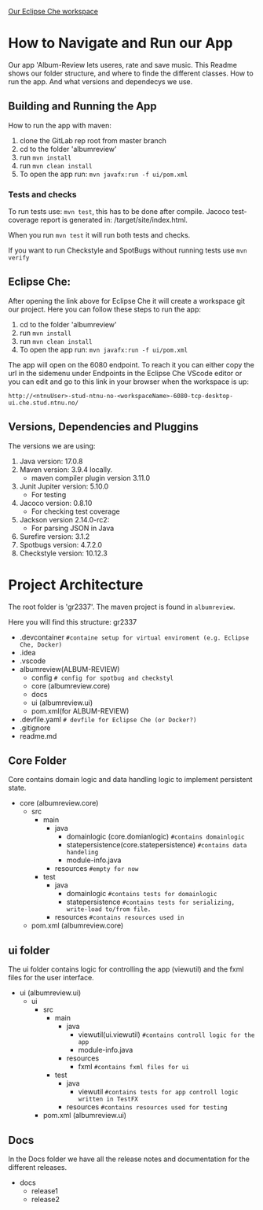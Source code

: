 [Our Eclipse Che workspace](https://che.stud.ntnu.no/#https://gitlab.stud.idi.ntnu.no/it1901/groups-2023/gr2337/gr2337?new)
# How to Navigate and Run our App
Our app 'Album-Review lets useres, rate and save music. 
This Readme shows our folder structure, and where to finde the different classes. How to run the app. And what versions and dependecys we use.

## Building and Running the App
How to run the app with maven:
1. clone the GitLab rep root from master branch
2. cd to the folder 'albumreview' 
3. run `mvn install`
4. run `mvn clean install`
5. To open the app run: `mvn javafx:run -f ui/pom.xml`



### Tests and checks
To run tests use: `mvn test`, this has to be done after compile. 
Jacoco test-coverage report is generated in: <modulename>/target/site/index.html.

When you run `mvn test` it will run both tests and checks.

If you want to run Checkstyle and SpotBugs without running tests use `mvn verify`

## Eclipse Che:
After opening the link above for Eclipse Che it will create a workspace git our project. 
Here you can follow these steps to run the app:

1. cd to the folder 'albumreview'
2. run `mvn install`
3. run `mvn clean install`
4. To open the app run: `mvn javafx:run -f ui/pom.xml`

The app will open on the 6080 endpoint. To reach it you can either copy the url in the sidemenu 
under Endpoints in the Eclipse Che VScode editor or you can edit and go to this link in your browser when
the workspace is up:

`http://<ntnuUser>-stud-ntnu-no-<workspaceName>-6080-tcp-desktop-ui.che.stud.ntnu.no/`

## Versions, Dependencies and Pluggins
The versions we are using:
1. Java version: 17.0.8
2. Maven version: 3.9.4 locally.
   - maven compiler plugin version 3.11.0
3. Junit Jupiter version: 5.10.0
    - For testing
4. Jacoco version: 0.8.10
    - For checking test coverage 
5. Jackson version 2.14.0-rc2:
   - For parsing JSON in Java
6. Surefire version: 3.1.2
7. Spotbugs version: 4.7.2.0
8. Checkstyle version: 10.12.3



# Project Architecture
The root folder is 'gr2337'. The maven project is found in `albumreview`.  

Here you will find this structure:
gr2337
- .devcontainer `#containe setup for virtual enviroment (e.g. Eclipse Che, Docker)`
- .idea
- .vscode
- albumreview(ALBUM-REVIEW)
  - config `# config for spotbug and checkstyl`
  - core (albumreview.core)
  - docs
  - ui (albumreview.ui)
  - pom.xml(for ALBUM-REVIEW)
- .devfile.yaml `# devfile for Eclipse Che (or Docker?)`
- .gitignore
- readme.md

## Core Folder
Core contains domain logic and data handling logic to implement persistent state. 

- core (albumreview.core)
  - src
    - main
      - java
        - domainlogic (core.domianlogic) `#contains domainlogic`
        - statepersistence(core.statepersistence) `#contains data handeling `
        - module-info.java
      - resources `#empty for now`
    - test
      - java
          - domainlogic `#contains tests for domainlogic`
          - statepersistence `#contains tests for serializing, write-load to/from file. `
      - resources `#contains resources used in `
  - pom.xml (albumreview.core)
  

## ui folder
The ui folder contains logic for controlling the app (viewutil) and the fxml files for the user interface.

- ui (albumreview.ui)
  - ui
    - src
        - main
            - java
                - viewutil(ui.viewutil) `#contains controll logic for the app`
                - module-info.java
            - resources
              - fxml `#contains fxml files for ui`
        - test
            - java
                - viewutil `#contains tests for app controll logic written in TestFX`
            - resources `#contains resources used for testing `
    - pom.xml (albumreview.ui)

## Docs
In the Docs folder we have all the release notes and documentation for the different releases. 
- docs
    - release1
    - release2